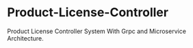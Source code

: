 # Product-License-Controller
Product License Controller System With Grpc and Microservice Architecture.
